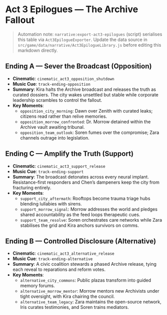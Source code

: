 # Act 3 Epilogues — The Archive Fallout

> Automation note: `narrative:export-act3-epilogues` (script) serialises this table via `Act3EpilogueExporter`. Update the data source in `src/game/data/narrative/Act3EpilogueLibrary.js` before editing this markdown directly.

## Ending A — Sever the Broadcast (Opposition)
- **Cinematic**: `cinematic_act3_opposition_shutdown`
- **Music Cue**: `track-ending-opposition`
- **Summary**: Kira halts the Archive broadcast and releases the truth as curated dossiers. The city wakes unsettled but stable while corporate leadership scrambles to control the fallout.
- **Key Moments**:
  - `opposition_city_morning`: Dawn over Zenith with curated leaks; citizens read rather than relive memories.
  - `opposition_morrow_confronted`: Dr. Morrow detained within the Archive vault awaiting tribunal.
  - `opposition_team_outlook`: Soren fumes over the compromise; Zara channels outrage into legislation.

## Ending C — Amplify the Truth (Support)
- **Cinematic**: `cinematic_act3_support_release`
- **Music Cue**: `track-ending-support`
- **Summary**: The broadcast detonates across every neural implant. Resistance-first responders and Chen’s dampeners keep the city from fracturing entirely.
- **Key Moments**:
  - `support_city_aftermath`: Rooftops become trauma triage hubs blending lullabies with sirens.
  - `support_morrow_signal`: Morrow addresses the world and pledges shared accountability as the feed loops therapeutic cues.
  - `support_team_resolve`: Soren orchestrates care networks while Zara stabilises the grid and Kira anchors survivors on comms.

## Ending B — Controlled Disclosure (Alternative)
- **Cinematic**: `cinematic_act3_alternative_release`
- **Music Cue**: `track-ending-alternative`
- **Summary**: A civic coalition stewards a phased Archive release, tying each reveal to reparations and reform votes.
- **Key Moments**:
  - `alternative_city_commons`: Public plazas transform into guided memory forums.
  - `alternative_morrow_mentor`: Morrow mentors new Archivists under tight oversight, with Kira chairing the council.
  - `alternative_team_legacy`: Zara maintains the open-source network, Iris curates testimonies, and Soren trains mediators.
